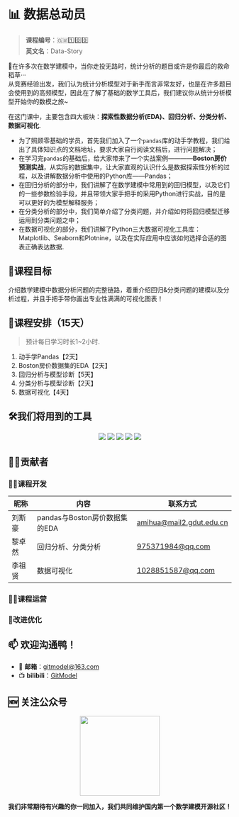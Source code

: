 # 📊 数据总动员
> **课程编号**：🇬🇲1️⃣0️⃣0️⃣ \
> **英文名**：Data-Story

👋在许多次在数学建模中，当你走投无路时，统计分析的题目或许是你最后的救命稻草···\
从竞赛经验出发，我们认为统计分析模型对于新手而言非常友好，也是在许多题目会使用到的高频模型，因此在了解了基础的数学工具后，我们建议你从统计分析模型开始你的数模之旅~

在这门课中，主要包含四大板块：**探索性数据分析(EDA)、回归分析、分类分析、数据可视化**. 
- 为了照顾零基础的学员，首先我们加入了一个`pandas`库的动手学教程，我们给出了具体知识点的文档地址，要求大家自行阅读文档后，进行问题解决；
- 在学习完`pandas`的基础后，给大家带来了一个实战案例————**Boston房价预测实战**，从实际的数据集中，让大家直观的认识什么是数据探索性分析的过程，以及讲解数据分析中使用的Python库——Pandas；
- 在回归分析的部分中，我们讲解了在数学建模中常用到的回归模型，以及它们的一些参数检验手段，并且带领大家手把手的采用Python进行实战，目的是可以更好的为模型解释服务；
- 在分类分析的部分中，我们简单介绍了分类问题，并介绍如何将回归模型迁移运用到分类问题之中；
- 在数据可视化的部分，我们讲解了Python三大数据可视化工具库：Matplotlib、Seaborn和Plotnine，以及在实际应用中应该如何选择合适的图表正确表达数据.

## 🎯课程目标
介绍数学建模中数据分析问题的完整链路，着重介绍回归&分类问题的建模以及分析过程，并且手把手带你画出专业性满满的可视化图表！

## 📆课程安排（15天）
> 预计每日学习时长1~2小时.
1. 动手学Pandas【2天】
2. Boston房价数据集的EDA【2天】
3. 回归分析与模型诊断【5天】
4. 分类分析与模型诊断【2天】
5. 数据可视化【4天】

## 🛠️我们将用到的工具
<p align='center'>
<img src="https://img.shields.io/badge/Python-3.8-brightgreen"> <img src="https://img.shields.io/badge/Numpy-1.22-brightgreen"> <img src="https://img.shields.io/badge/Scipy-1.8.1-brightgreen"> <img src="https://img.shields.io/badge/Matplotlib-3.5.1-brightgreen">
<img src="https://img.shields.io/badge/Pandas-1.2.0-brightgreen">
</p>
  
## 🧑‍💻贡献者
### 🧑‍🔧课程开发
| 昵称 | 内容           | 联系方式                                  |
| ------ | ---------------- | --------------------------------------------- |
| 刘斯豪 | pandas与Boston房价数据集的EDA |amihua@mail2.gdut.edu.cn|
| 黎卓然 | 回归分析、分类分析     |975371984@qq.com|
| 李祖贤 | 数据可视化     |1028851587@qq.com|

### 🏃‍♀️课程运营

### 🧩改进优化

<h2 align='left'><b>📫 欢迎沟通鸭！</b></h2>

- 📧 **邮箱**：gitmodel@163.com
- 📺 **bilibili**：[GitModel](https://space.bilibili.com/1051016998)

<h2 align='left'><b>🆕 关注公众号</b></h2>
<p align='center'>
    <a href='https://space.bilibili.com/1051016998'>
        <img src="https://github.com/Git-Model/.github/blob/main/figures/QRCode.jpg" width = "180" height = "180">
    </a>
</p>

**我们非常期待有兴趣的你一同加入，我们共同维护国内第一个数学建模开源社区！**

